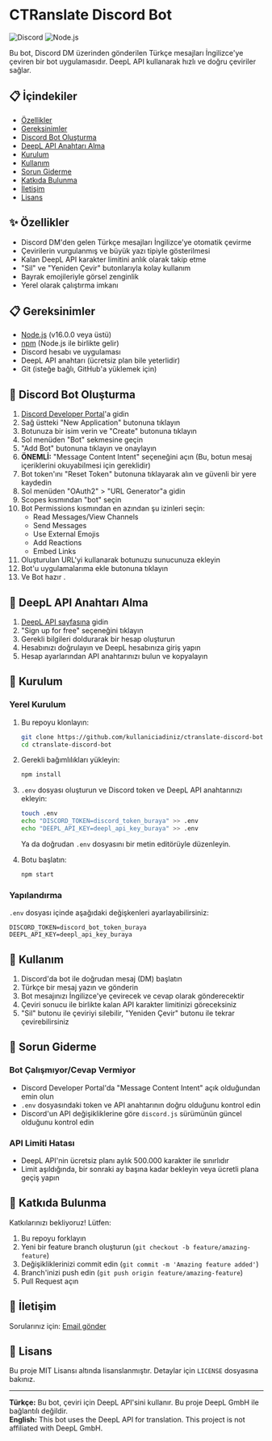 # CTRanslate Discord Bot

![Discord](https://img.shields.io/badge/Discord-7289DA?style=for-the-badge&logo=discord&logoColor=white)
![Node.js](https://img.shields.io/badge/Node.js-339933?style=for-the-badge&logo=nodedotjs&logoColor=white)

Bu bot, Discord DM üzerinden gönderilen Türkçe mesajları İngilizce'ye çeviren bir bot uygulamasıdır. DeepL API kullanarak hızlı ve doğru çeviriler sağlar.

## 📋 İçindekiler

- [Özellikler](#özellikler)
- [Gereksinimler](#gereksinimler)
- [Discord Bot Oluşturma](#discord-bot-oluşturma)
- [DeepL API Anahtarı Alma](#deepl-api-anahtarı-alma)
- [Kurulum](#kurulum)
- [Kullanım](#kullanım)
- [Sorun Giderme](#sorun-giderme)
- [Katkıda Bulunma](#katkıda-bulunma)
- [İletişim](#i̇letişim)
- [Lisans](#lisans)

## ✨ Özellikler

- Discord DM'den gelen Türkçe mesajları İngilizce'ye otomatik çevirme
- Çevirilerin vurgulanmış ve büyük yazı tipiyle gösterilmesi
- Kalan DeepL API karakter limitini anlık olarak takip etme
- "Sil" ve "Yeniden Çevir" butonlarıyla kolay kullanım
- Bayrak emojileriyle görsel zenginlik
- Yerel olarak çalıştırma imkanı

## 📋 Gereksinimler

- [Node.js](https://nodejs.org/) (v16.0.0 veya üstü)
- [npm](https://www.npmjs.com/) (Node.js ile birlikte gelir)
- Discord hesabı ve uygulaması
- DeepL API anahtarı (ücretsiz plan bile yeterlidir)
- Git (isteğe bağlı, GitHub'a yüklemek için)

## 🤖 Discord Bot Oluşturma

1. [Discord Developer Portal](https://discord.com/developers/applications)'a gidin
2. Sağ üstteki "New Application" butonuna tıklayın
3. Botunuza bir isim verin ve "Create" butonuna tıklayın
4. Sol menüden "Bot" sekmesine geçin
5. "Add Bot" butonuna tıklayın ve onaylayın
6. **ÖNEMLİ:** "Message Content Intent" seçeneğini açın (Bu, botun mesaj içeriklerini okuyabilmesi için gereklidir)
7. Bot token'ını "Reset Token" butonuna tıklayarak alın ve güvenli bir yere kaydedin
8. Sol menüden "OAuth2" > "URL Generator"a gidin
9. Scopes kısmından "bot" seçin
10. Bot Permissions kısmından en azından şu izinleri seçin:
    - Read Messages/View Channels
    - Send Messages
    - Use External Emojis
    - Add Reactions
    - Embed Links
11. Oluşturulan URL'yi kullanarak botunuzu sunucunuza ekleyin
12. Bot'u uygulamalarıma ekle butonuna tıklayın
13. Ve Bot hazır .

## 🔑 DeepL API Anahtarı Alma

1. [DeepL API sayfasına](https://www.deepl.com/pro-api) gidin
2. "Sign up for free" seçeneğini tıklayın
3. Gerekli bilgileri doldurarak bir hesap oluşturun
4. Hesabınızı doğrulayın ve DeepL hesabınıza giriş yapın
5. Hesap ayarlarından API anahtarınızı bulun ve kopyalayın

## 🚀 Kurulum

### Yerel Kurulum

1. Bu repoyu klonlayın:
   ```bash
   git clone https://github.com/kullaniciadiniz/ctranslate-discord-bot.git
   cd ctranslate-discord-bot
   ```

2. Gerekli bağımlılıkları yükleyin:
   ```bash
   npm install
   ```

3. `.env` dosyası oluşturun ve Discord token ve DeepL API anahtarınızı ekleyin:
   ```bash
   touch .env
   echo "DISCORD_TOKEN=discord_token_buraya" >> .env
   echo "DEEPL_API_KEY=deepl_api_key_buraya" >> .env
   ```
   Ya da doğrudan `.env` dosyasını bir metin editörüyle düzenleyin.

4. Botu başlatın:
   ```bash
   npm start
   ```

### Yapılandırma

`.env` dosyası içinde aşağıdaki değişkenleri ayarlayabilirsiniz:

```
DISCORD_TOKEN=discord_bot_token_buraya
DEEPL_API_KEY=deepl_api_key_buraya
```


## 💬 Kullanım

1. Discord'da bot ile doğrudan mesaj (DM) başlatın
2. Türkçe bir mesaj yazın ve gönderin
3. Bot mesajınızı İngilizce'ye çevirecek ve cevap olarak gönderecektir
4. Çeviri sonucu ile birlikte kalan API karakter limitinizi göreceksiniz
5. "Sil" butonu ile çeviriyi silebilir, "Yeniden Çevir" butonu ile tekrar çevirebilirsiniz

## 🔧 Sorun Giderme

### Bot Çalışmıyor/Cevap Vermiyor

- Discord Developer Portal'da "Message Content Intent" açık olduğundan emin olun
- `.env` dosyasındaki token ve API anahtarının doğru olduğunu kontrol edin
- Discord'un API değişikliklerine göre `discord.js` sürümünün güncel olduğunu kontrol edin

### API Limiti Hatası

- DeepL API'nin ücretsiz planı aylık 500.000 karakter ile sınırlıdır
- Limit aşıldığında, bir sonraki ay başına kadar bekleyin veya ücretli plana geçiş yapın

## 🤝 Katkıda Bulunma

Katkılarınızı bekliyoruz! Lütfen:

1. Bu repoyu forklayın
2. Yeni bir feature branch oluşturun (`git checkout -b feature/amazing-feature`)
3. Değişikliklerinizi commit edin (`git commit -m 'Amazing feature added'`)
4. Branch'inizi push edin (`git push origin feature/amazing-feature`)
5. Pull Request açın

## 📧 İletişim

Sorularınız için: [Email gönder](mailto:clionsjob@gmail.com)

## 📄 Lisans

Bu proje MIT Lisansı altında lisanslanmıştır. Detaylar için `LICENSE` dosyasına bakınız.

---

**Türkçe:** Bu bot, çeviri için DeepL API'sini kullanır. Bu proje DeepL GmbH ile bağlantılı değildir.  
**English:** This bot uses the DeepL API for translation. This project is not affiliated with DeepL GmbH.
